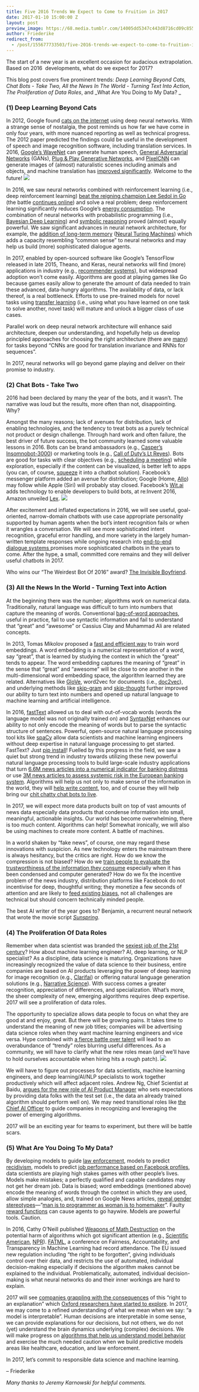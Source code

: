```yaml
---
title: Five 2016 Trends We Expect to Come to Fruition in 2017
date: 2017-01-10 15:00:00 Z
layout: post
preview_image: https://68.media.tumblr.com/14005dd5347c443d8716cd09c855a599/tumblr_inline_ojkq92ckuZ1qcg73w_540.jpg
author: Friederike
redirect_from:
  - /post/155677733503/five-2016-trends-we-expect-to-come-to-fruition-in
---
```


The start of a new year is an excellent occasion for audacious extrapolation. Based on 2016  developments, what do we expect for 2017?

This blog post covers five prominent trends: _Deep Learning Beyond Cats, Chat Bots - Take Two, All the News In The World - Turning Text Into Action, The Proliferation of Data Roles_, and _What Are You Doing to My Data? _

### (1) Deep Learning Beyond Cats

In 2012, Google found [cats on the internet](https://www.wired.com/2012/06/google-x-neural-network/) using deep neural networks. With a strange sense of nostalgia, the post reminds us how far we have come in only four years, with more nuanced reporting as well as technical progress. The 2012 paper predicted the findings could be useful in the development of speech and image recognition software, including translation services. In 2016, [Google’s WaveNet](https://deepmind.com/blog/wavenet-generative-model-raw-audio/) can generate human speech, [General Adversarial Networks](http://soumith.ch/eyescream/) (GANs), [Plug &amp; Play Generative Networks](http://www.evolvingai.org/ppgn), and [PixelCNN](https://arxiv.org/abs/1606.05328) can generate images of (almost) naturalistic scenes including animals and objects, and machine translation has [improved significantly](https://medium.freecodecamp.com/the-mind-blowing-ai-announcement-from-google-that-you-probably-missed-2ffd31334805#.vf6ebgvd1). Welcome to the future!
![](https://68.media.tumblr.com/a76cdafd6674e24ba62d947fbe6d3d26/tumblr_inline_ojknshFOsx1qcg73w_540.jpg)

In 2016, we saw neural networks combined with reinforcement learning (i.e., deep reinforcement learning) [beat the reigning champion Lee Sedol in Go](https://www.wired.com/2016/05/google-alpha-go-ai/) (the battle [continues online](http://arstechnica.com/information-technology/2017/01/alphago-is-back-and-secretly-crushing-the-worlds-best-human-players/)) and solve a real problem; deep reinforcement learning significantly reduces Google’s [energy consumption](https://deepmind.com/blog/deepmind-ai-reduces-google-data-centre-cooling-bill-40/). The combination of neural networks with probabilistic programming (i.e., [Bayesian Deep Learning](http://twiecki.github.io/blog/2016/06/01/bayesian-deep-learning/)) and [symbolic reasoning](https://blog.acolyer.org/2016/10/12/towards-deep-symbolic-reinforcement-learning/) proved (almost) equally powerful. We saw significant advances in neural network architecture, for example, the [addition of long-term memory](https://deepmind.com/blog/differentiable-neural-computers/) ([Neural Turing Machines](https://arxiv.org/abs/1410.5401)) which adds a capacity resembling “common sense” to neural networks and may help us build (more) sophisticated dialogue agents.

In 2017, enabled by open-sourced software like Google’s TensorFlow released in late 2015, Theano, and Keras, neural networks will find (more) applications in industry (e.g., [recommender systems](https://arxiv.org/abs/1511.06939)), but widespread adoption won’t come easily. Algorithms are good at playing games like Go because games easily allow to generate the amount of data needed to train these advanced, data-hungry algorithms. The availability of data, or lack thereof, is a real bottleneck. Efforts to use pre-trained models for novel tasks using [transfer learning](https://www.cse.ust.hk/~qyang/Docs/2009/tkde_transfer_learning.pdf) (i.e., using what you have learned on one task to solve another, novel task) will mature and unlock a bigger class of use cases. 

Parallel work on deep neural network architecture will enhance said architecture, deepen our understanding, and hopefully help us develop principled approaches for choosing the right architecture (there are [many](http://www.asimovinstitute.org/neural-network-zoo/)) for tasks beyond “CNNs are good for translation invariance and RNNs for sequences”.

In 2017, neural networks will go beyond game playing and deliver on their promise to industry.

### (2) Chat Bots - Take Two

2016 had been declared by many the year of the bots, and it wasn’t. The narrative was loud but the results, more often than not, disappointing. Why? 

Amongst the many reasons; lack of avenues for distribution, lack of enabling technologies, and the tendency to treat bots as a purely technical not product or design challenge. Through hard work and often failure, the best driver of future success, the bot community learned some valuable lessons in 2016. Bots can be brand ambassadors (e.g., [Casper’s Insomnobot-3000](http://venturebeat.com/2016/09/22/why-mattress-startup-casper-built-a-chatbot-for-night-owls/)) or marketing tools (e.g., [Call of Duty’s Lt Reyes](http://venturebeat.com/2016/05/03/call-of-duty-infinite-warfares-first-victory-6m-bot-messages-on-facebook/)). Bots are good for tasks with clear objectives (e.g., [scheduling a meeting](https://meekan.com/)) while exploration, especially if the content can be visualized, is better left to apps (you can, of course, [squeeze](https://chatbottle.co/bots/the-wall-street-journal) it into a chatbot solution). Facebook’s messenger platform added an avenue for distribution; Google (Home, [Allo](https://www.wired.com/2016/05/googles-new-allo-messaging-app-gets-edge-ai/)) may follow while Apple (Siri) will probably stay closed. Facebook’s [Wit.ai](http://wit.ai) adds technology to enable developers to build bots, at re:Invent 2016, Amazon unveiled [Lex](https://aws.amazon.com/lex/).
![](https://68.media.tumblr.com/14005dd5347c443d8716cd09c855a599/tumblr_inline_ojkq92ckuZ1qcg73w_540.jpg)

After excitement and inflated expectations in 2016, we will see useful, goal-oriented, narrow-domain chatbots with use case appropriate personality supported by human agents when the bot’s intent recognition fails or when it wrangles a conversation. We will see more sophisticated intent recognition, graceful error handling, and more variety in the largely human-written template responses while ongoing research into [end-to-end dialogue systems ](https://arxiv.org/abs/1605.07683)promises more sophisticated chatbots in the years to come. After the hype, a small, committed core remains and they will deliver useful chatbots in 2017.

Who wins our “The Weirdest Bot Of 2016” award? [The Invisible Boyfriend](http://invisibleboyfriend.com).

### (3) All the News In the World - Turning Text into Action

At the beginning there was the number; algorithms work on numerical data. Traditionally, natural language was difficult to turn into numbers that capture the meaning of words. Conventional [bag-of-word approaches](https://en.wikipedia.org/wiki/Bag-of-words_model), useful in practice, fail to use syntactic information and fail to understand that “great” and “awesome” or Cassius Clay and Muhammad Ali are related concepts. 

In 2013, Tomas Mikolov proposed a [fast and efficient way](https://arxiv.org/pdf/1301.3781.pdf) to train word embeddings. A word embedding is a numerical representation of a word, say “great”, that is learned by studying the context in which the “great” tends to appear. The word embedding captures the meaning of “great” in the sense that “great” and “awesome” will be close to one another in the multi-dimensional word embedding space, the algorithm learned they are related. Alternatives like [GloVe](http://nlp.stanford.edu/projects/glove/), word2vec for documents (i.e., [doc2vec](https://cs.stanford.edu/~quocle/paragraph_vector.pdf)), and underlying methods like [skip-gram](http://homepages.inf.ed.ac.uk/ballison/pdf/lrec_skipgrams.pdf) and [skip-thought](https://arxiv.org/abs/1506.06726) further improved our ability to turn text into numbers and opened up natural language to machine learning and artificial intelligence.

In 2016, [fastText](https://arxiv.org/abs/1607.01759) allowed us to deal with out-of-vocab words (words the language model was not originally trained on) and [SyntaxNet](https://research.googleblog.com/2016/05/announcing-syntaxnet-worlds-most.html) enhances our ability to not only encode the meaning of words but to parse the syntactic structure of sentences. Powerful, open-source natural language processing tool kits like [spaCy](https://spacy.io/) allow data scientists and machine learning engineers without deep expertise in natural language processing to get started. FastText? Just [pip install](https://pypi.python.org/pypi/fasttext/0.7.0)! Fuelled by this progress in the field, we saw a quiet but strong trend in industry towards utilizing these new powerful natural language processing tools to build large-scale industry applications that turn [6.6M news articles into a numerical indicator for banking distress](https://arxiv.org/pdf/1603.05670v1.pdf) or use [3M news articles to assess systemic risk in the European banking system](https://arxiv.org/pdf/1406.7752v2.pdf). Algorithms will help us not only to make sense of the information in the world, they will [help write content](http://www.niemanlab.org/2016/12/the-year-of-augmented-writing/?utm_source=NYC+Media+Lab+Mailing+List&amp;utm_campaign=15c6716e64-EMAIL_CAMPAIGN_2016_12_30&amp;utm_medium=email&amp;utm_term=0_8d8d6abf51-15c6716e64-327941437), too, and of course they will help bring our [chit chatty chat bots to live](https://www.wired.com/2016/05/googles-new-allo-messaging-app-gets-edge-ai/). 

In 2017, we will expect more data products built on top of vast amounts of news data especially data products that condense information into small, meaningful, actionable insights. Our world has become overwhelming, there is too much content. Algorithms can help! Somewhat ironically, we will also be using machines to create more content. A battle of machines.

In a world shaken by “fake news”, of course, one may regard these innovations with suspicion. As new technology enters the mainstream there is always hesitancy, but the critics are right. How do we know the compression is not biased? How do we [train people to evaluate the trustworthiness of the information they consume](https://points.datasociety.net/did-media-literacy-backfire-7418c084d88d#.3xpxj2alm) especially when it has been condensed and computer generated? How do we fix the incentive problem of the news industry, distribution platforms like Facebook do not incentivise for deep, thoughtful writing; they monetize a few seconds of attention and are likely to [feed existing biases](https://points.datasociety.net/fake-news-is-not-the-problem-f00ec8cdfcb#.9jete0klv), not all challenges are technical but should concern technically minded people.

The best AI writer of the year goes to? Benjamin, a recurrent neural network that wrote the movie script [_Sunspring_](https://www.youtube.com/watch?v=LY7x2Ihqjmc).

### (4) The Proliferation Of Data Roles

Remember when data scientist was branded the [sexiest job of the 21st century](https://hbr.org/2012/10/data-scientist-the-sexiest-job-of-the-21st-century)? How about machine learning engineer? AI, deep learning, or NLP specialist? As a discipline, data science is maturing. Organizations have increasingly recognized the value of data science to their business, entire companies are based on AI products leveraging the power of deep learning for image recognition (e.g., [Clarifai](https://www.clarifai.com/)) or offering natural language generation solutions (e.g., [Narrative Science](https://www.narrativescience.com/)). With success comes a greater recognition, appreciation of differences, and specialization. What’s more, the sheer complexity of new, emerging algorithms requires deep expertise. 2017 will see a proliferation of data roles.

The opportunity to specialize allows data people to focus on what they are good at and enjoy, great. But there will be growing pains. It takes time to understand the meaning of new job titles; companies will be advertising data science roles when they want machine learning engineers and vice versa. Hype combined with [a fierce battle over talent](https://www.wired.com/2016/11/giant-corporations-hoarding-worlds-ai-talent/) will lead to an overabundance of “trendy” roles blurring useful differences. As a community, we will have to clarify what the new roles mean (and we’ll have to hold ourselves accountable when hiring hits a rough patch).
[![](https://68.media.tumblr.com/b9e545ddce4fc433261cde6b6b02ca6f/tumblr_inline_ojknv3AKEW1qcg73w_540.png)](https://blog.insightdatascience.com/how-emerging-ai-roles-fit-in-the-data-landscape-d4cd922c389b#.282018603)

We will have to figure out processes for data scientists, machine learning engineers, and deep learning/AI/NLP specialists to work together productively which will affect adjacent roles. Andrew Ng, Chief Scientist at Baidu, [argues for the new role of AI Product Manager](https://www.youtube.com/watch?v=eyovmAtoUx0&amp;feature=youtu.be) who sets expectations by providing data folks with the test set (i.e., the data an already trained algorithm should perform well on). We may need transitional roles like [the Chief AI Officer](https://hbr.org/2016/11/hiring-your-first-chief-ai-officer) to guide companies in recognizing and leveraging the power of emerging algorithms.

2017 will be an exciting year for teams to experiment, but there will be battle scars.

### (5) What Are You Doing To My Data?

By developing models to guide [law enforcement](https://www.nij.gov/topics/law-enforcement/strategies/predictive-policing/Pages/welcome.aspx), models to predict [recidivism](https://www.nij.gov/journals/271/pages/predicting-recidivism.aspx), models to predict [job performance based on Facebook profiles](http://www.wsj.com/articles/SB10001424052970204909104577235474086304212), data scientists are playing high stakes games with other people’s lives. Models make mistakes; a perfectly qualified and capable candidates may not get her dream job. Data is biased; word embeddings (mentioned above) encode the meaning of words through the context in which they are used, allow simple analogies, and, trained on Google News articles, [reveal gender stereotypes](https://www.technologyreview.com/s/602025/how-vector-space-mathematics-reveals-the-hidden-sexism-in-language/)—”[man is to programmer as woman is to homemaker](https://arxiv.org/abs/1607.06520)”. Faulty [reward functions](https://openai.com/blog/faulty-reward-functions/?utm_content=buffera7f3c&amp;utm_medium=social&amp;utm_source=twitter.com&amp;utm_campaign=buffer) can cause agents to go haywire. Models are powerful tools. Caution.

In 2016, Cathy O’Neill published [Weapons of Math Destruction](https://weaponsofmathdestructionbook.com/) on the potential harm of algorithms which got significant attention (e.g., [Scientific American](https://blogs.scientificamerican.com/roots-of-unity/review-weapons-of-math-destruction/), [NPR](http://www.npr.org/2016/09/12/493654950/weapons-of-math-destruction-outlines-dangers-of-relying-on-data-analytics)). [FATML](http://www.fatml.org/), a conference on Fairness, Accountability, and Transparency in Machine Learning had record attendance. The EU issued new regulation including “the right to be forgotten”, giving individuals control over their data, and restricts the use of automated, individual decision-making especially if decisions the algorithm makes cannot be explained to the individual. Problematically, automated, individual decision-making is what neural networks do and their inner workings are hard to explain. 

2017 will see [companies grappling with the consequences](https://www.wired.com/2016/07/artificial-intelligence-setting-internet-huge-clash-europe/) of this “right to an explanation” which [Oxford researchers have started to explore](https://arxiv.org/pdf/1606.08813v1.pdf). In 2017, we may come to a refined understanding of what we mean when we say: “a model is interpretable”. Human decisions are interpretable in some sense, we can provide explanations for our decisions, but not others, we do not (yet) understand the brain dynamics underlying (complex) decisions. We will make progress on [algorithms that help us understand model behavior](https://www.oreilly.com/learning/introduction-to-local-interpretable-model-agnostic-explanations-lime) and exercise the much needed caution when we build predictive models areas like healthcare, education, and law enforcement.

In 2017, let’s commit to responsible data science and machine learning.

– Friederike

_Many thanks to Jeremy Karnowski for helpful comments._